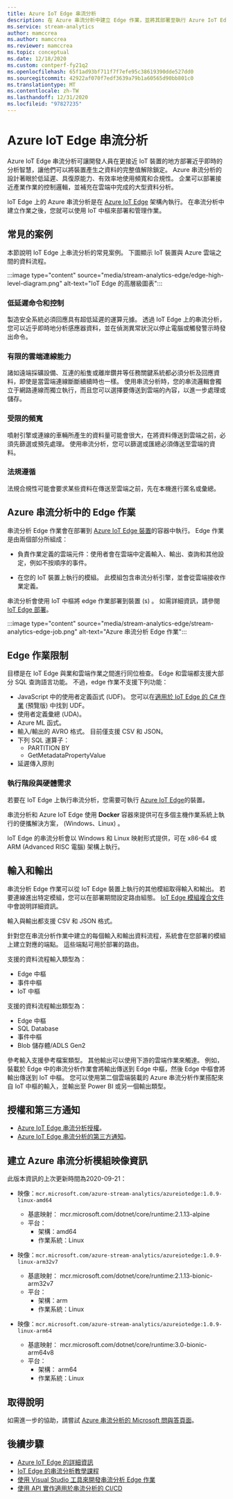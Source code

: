 ```yaml
---
title: Azure IoT Edge 串流分析
description: 在 Azure 串流分析中建立 Edge 作業，並將其部署至執行 Azure IoT Edge 的裝置。
ms.service: stream-analytics
author: mamccrea
ms.author: mamccrea
ms.reviewer: mamccrea
ms.topic: conceptual
ms.date: 12/18/2020
ms.custom: contperf-fy21q2
ms.openlocfilehash: 65f1ad93bf711f7f7efe95c38619390dde527dd0
ms.sourcegitcommit: 42922af070f7edf3639a79b1a60565d90bb801c0
ms.translationtype: MT
ms.contentlocale: zh-TW
ms.lasthandoff: 12/31/2020
ms.locfileid: "97827235"
---
```

# <a name="azure-stream-analytics-on-iot-edge"></a>Azure IoT Edge 串流分析
 
Azure IoT Edge 串流分析可讓開發人員在更接近 IoT 裝置的地方部署近乎即時的分析智慧，讓他們可以將裝置產生之資料的完整值解除鎖定。 Azure 串流分析的設計著眼於低延遲、具復原能力、有效率地使用頻寬和合規性。 企業可以部署接近產業作業的控制邏輯，並補充在雲端中完成的大型資料分析。

IoT Edge 上的 Azure 串流分析是在 [Azure IoT Edge](https://azure.microsoft.com/campaigns/iot-edge/) 架構內執行。 在串流分析中建立作業之後，您就可以使用 IoT 中樞來部署和管理作業。

## <a name="common-scenarios"></a>常見的案例

本節說明 IoT Edge 上串流分析的常見案例。 下圖顯示 IoT 裝置與 Azure 雲端之間的資料流程。

:::image type="content" source="media/stream-analytics-edge/edge-high-level-diagram.png" alt-text="IoT Edge 的高層級圖表":::

### <a name="low-latency-command-and-control"></a>低延遲命令和控制

製造安全系統必須回應具有超低延遲的運算元據。 透過 IoT Edge 上的串流分析，您可以近乎即時地分析感應器資料，並在偵測異常狀況以停止電腦或觸發警示時發出命令。

### <a name="limited-connectivity-to-the-cloud"></a>有限的雲端連線能力

諸如遠端採礦設備、互連的船隻或離岸鑽井等任務關鍵系統都必須分析及回應資料，即使是當雲端連線斷斷續續時也一樣。 使用串流分析時，您的串流邏輯會獨立于網路連線而獨立執行，而且您可以選擇要傳送到雲端的內容，以進一步處理或儲存。

### <a name="limited-bandwidth"></a>受限的頻寬

噴射引擎或連線的車輛所產生的資料量可能會很大，在將資料傳送到雲端之前，必須先篩選或預先處理。 使用串流分析，您可以篩選或匯總必須傳送至雲端的資料。

### <a name="compliance"></a>法規遵循

法規合規性可能會要求某些資料在傳送至雲端之前，先在本機進行匿名或彙總。

## <a name="edge-jobs-in-azure-stream-analytics"></a>Azure 串流分析中的 Edge 作業

串流分析 Edge 作業會在部署到 [Azure IoT Edge 裝置](../iot-edge/about-iot-edge.md)的容器中執行。 Edge 作業是由兩個部分所組成：

* 負責作業定義的雲端元件：使用者會在雲端中定義輸入、輸出、查詢和其他設定，例如不按順序的事件。

* 在您的 IoT 裝置上執行的模組。 此模組包含串流分析引擎，並會從雲端接收作業定義。 

串流分析會使用 IoT 中樞將 edge 作業部署到裝置 (s) 。 如需詳細資訊，請參閱 [IoT Edge 部署](../iot-edge/module-deployment-monitoring.md)。

:::image type="content" source="media/stream-analytics-edge/stream-analytics-edge-job.png" alt-text="Azure 串流分析 Edge 作業":::

## <a name="edge-job-limitations"></a>Edge 作業限制

目標是在 IoT Edge 與業和雲端作業之間進行同位檢查。 Edge 和雲端都支援大部分 SQL 查詢語言功能。 不過，edge 作業不支援下列功能：
* JavaScript 中的使用者定義函式 (UDF)。 您可以在[適用於 IoT Edge 的 C# 作業](./stream-analytics-edge-csharp-udf.md) (預覽版) 中找到 UDF。
* 使用者定義彙總 (UDA)。
* Azure ML 函式。
* 輸入/輸出的 AVRO 格式。 目前僅支援 CSV 和 JSON。
* 下列 SQL 運算子：
    * PARTITION BY
    * GetMetadataPropertyValue
* 延遲傳入原則

### <a name="runtime-and-hardware-requirements"></a>執行階段與硬體需求
若要在 IoT Edge 上執行串流分析，您需要可執行 [Azure IoT Edge](https://azure.microsoft.com/campaigns/iot-edge/)的裝置。 

串流分析和 Azure IoT Edge 使用 **Docker** 容器來提供可在多個主機作業系統上執行的便攜解決方案， (Windows、Linux) 。

IoT Edge 的串流分析會以 Windows 和 Linux 映射形式提供，可在 x86-64 或 ARM (Advanced RISC 電腦) 架構上執行。 


## <a name="input-and-output"></a>輸入和輸出

串流分析 Edge 作業可以從 IoT Edge 裝置上執行的其他模組取得輸入和輸出。 若要連線進出特定模組，您可以在部署期間設定路由組態。 [IoT Edge 模組複合文件](../iot-edge/module-composition.md)中會說明詳細資訊。

輸入與輸出都支援 CSV 和 JSON 格式。

針對您在串流分析作業中建立的每個輸入和輸出資料流程，系統會在您部署的模組上建立對應的端點。 這些端點可用於部署的路由。

支援的資料流程輸入類型為：
* Edge 中樞
* 事件中樞
* IoT 中樞

支援的資料流程輸出類型為：
* Edge 中樞
* SQL Database
* 事件中樞
* Blob 儲存體/ADLS Gen2

參考輸入支援參考檔案類型。 其他輸出可以使用下游的雲端作業來觸達。 例如，裝載於 Edge 中的串流分析作業會將輸出傳送到 Edge 中樞，然後 Edge 中樞會將輸出傳送到 IoT 中樞。 您可以使用第二個雲端裝載的 Azure 串流分析作業搭配來自 IoT 中樞的輸入，並輸出至 Power BI 或另一個輸出類型。

## <a name="license-and-third-party-notices"></a>授權和第三方通知
* [Azure IoT Edge 串流分析授權](https://go.microsoft.com/fwlink/?linkid=862827)。 
* [Azure IoT Edge 串流分析的第三方通知](https://go.microsoft.com/fwlink/?linkid=862828)。

## <a name="azure-stream-analytics-module-image-information"></a>建立 Azure 串流分析模組映像資訊 

此版本資訊的上次更新時間為2020-09-21：

- 映像：`mcr.microsoft.com/azure-stream-analytics/azureiotedge:1.0.9-linux-amd64`
   - 基底映射： mcr.microsoft.com/dotnet/core/runtime:2.1.13-alpine
   - 平台：
      - 架構：amd64
      - 作業系統：Linux
 
- 映像：`mcr.microsoft.com/azure-stream-analytics/azureiotedge:1.0.9-linux-arm32v7`
   - 基底映射： mcr.microsoft.com/dotnet/core/runtime:2.1.13-bionic-arm32v7
   - 平台：
      - 架構：arm
      - 作業系統：Linux
 
- 映像：`mcr.microsoft.com/azure-stream-analytics/azureiotedge:1.0.9-linux-arm64`
   - 基底映射： mcr.microsoft.com/dotnet/core/runtime:3.0-bionic-arm64v8
   - 平台：
      - 架構： arm64
      - 作業系統：Linux
      
      
## <a name="get-help"></a>取得說明
如需進一步的協助，請嘗試 [Azure 串流分析的 Microsoft 問與答頁面](/answers/topics/azure-stream-analytics.html)。

## <a name="next-steps"></a>後續步驟

* [Azure IoT Edge 的詳細資訊](../iot-edge/about-iot-edge.md)
* [IoT Edge 的串流分析教學課程](../iot-edge/tutorial-deploy-stream-analytics.md)
* [使用 Visual Studio 工具來開發串流分析 Edge 作業](./stream-analytics-tools-for-visual-studio-edge-jobs.md)
* [使用 API 實作適用於串流分析的 CI/CD](stream-analytics-cicd-api.md)

<!--Link references-->
[stream.analytics.developer.guide]: ../stream-analytics-developer-guide.md
[stream.analytics.scale.jobs]: stream-analytics-scale-jobs.md
[stream.analytics.introduction]: stream-analytics-introduction.md
[stream.analytics.get.started]: stream-analytics-real-time-fraud-detection.md
[stream.analytics.query.language.reference]: /stream-analytics-query/stream-analytics-query-language-reference
[stream.analytics.rest.api.reference]: /rest/api/streamanalytics/

